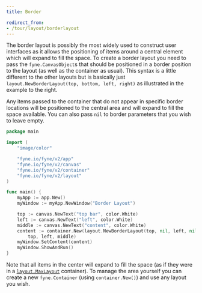 ```yaml
---
title: Border

redirect_from:
- /tour/layout/borderlayout
---
```


The border layout is possibly the most widely used to construct user
interfaces as it allows the positioning of items around a central element
which will expand to fill the space. To create a border layout you need
to pass the `fyne.CanvasObject`s that should be positioned in a border
position to the layout (as well as the container as usual). This
syntax is a little different to the other layouts but is basically just
`layout.NewBorderLayout(top, bottom, left, right)` as illustrated in
the example to the right.

Any items passed to the container that do not appear in specific border
locations will be positioned to the central area and will expand to
fill the space available. You can also pass `nil` to border parameters
that you wish to leave empty.

```go
package main

import (
	"image/color"

	"fyne.io/fyne/v2/app"
	"fyne.io/fyne/v2/canvas"
	"fyne.io/fyne/v2/container"
	"fyne.io/fyne/v2/layout"
)

func main() {
	myApp := app.New()
	myWindow := myApp.NewWindow("Border Layout")

	top := canvas.NewText("top bar", color.White)
	left := canvas.NewText("left", color.White)
	middle := canvas.NewText("content", color.White)
	content := container.New(layout.NewBorderLayout(top, nil, left, nil),
		top, left, middle)
	myWindow.SetContent(content)
	myWindow.ShowAndRun()
}
```

Note that all items in the center will expand to fill the space (as if
they were in a [`layout.MaxLayout`](/container/max) container). To manage
the area yourself you can create a new `fyne.Container` (using `container.New()`) and use any
layout you wish.

